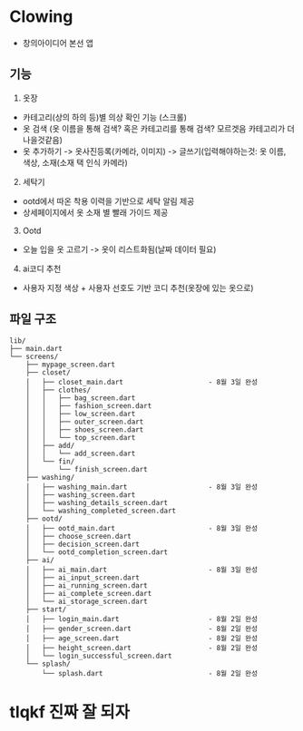 # Clowing
- 창의아이디어 본선 앱

## 기능
1. 옷장
  - 카테고리(상의 하의 등)별 의상 확인 기능 (스크롤)
  - 옷 검색 (옷 이름을 통해 검색? 혹은 카테고리를 통해 검색? 모르겟음 카테고리가 더 나을것같음)
  - 옷 추가하기 -> 옷사진등록(카메라, 이미지) -> 글쓰기(입력해야하는것: 옷 이름, 색상, 소재(소재 택 인식 카메라)

2. 세탁기
  - ootd에서 따온 착용 이력을 기반으로 세탁 알림 제공
  - 상세페이지에서 옷 소재 별 빨래 가이드 제공

3. Ootd
  - 오늘 입을 옷 고르기 -> 옷이 리스트화됨(날짜 데이터 필요)

4. ai코디 추천
  - 사용자 지정 색상 + 사용자 선호도 기반 코디 추천(옷장에 있는 옷으로)

## 파일 구조
```
lib/
├── main.dart
└── screens/
    ├── mypage_screen.dart
    ├── closet/
    │   ├── closet_main.dart                     - 8월 3일 완성
    │   ├── clothes/
    │   │   ├── bag_screen.dart
    │   │   ├── fashion_screen.dart
    │   │   ├── low_screen.dart
    │   │   ├── outer_screen.dart
    │   │   ├── shoes_screen.dart
    │   │   └── top_screen.dart
    │   ├── add/
    │   │   └── add_screen.dart
    │   └── fin/
    │       └── finish_screen.dart
    ├── washing/
    │   ├── washing_main.dart                    - 8월 3일 완성
    │   ├── washing_screen.dart
    │   ├── washing_details_screen.dart
    │   └── washing_completed_screen.dart
    ├── ootd/
    │   ├── ootd_main.dart                       - 8월 3일 완성
    │   ├── choose_screen.dart
    │   ├── decision_screen.dart
    │   └── ootd_completion_screen.dart
    ├── ai/
    │   ├── ai_main.dart                         - 8월 3일 완성
    │   ├── ai_input_screen.dart
    │   ├── ai_running_screen.dart
    │   ├── ai_complete_screen.dart
    │   └── ai_storage_screen.dart
    ├── start/
    │   ├── login_main.dart                      - 8월 2일 완성
    │   ├── gender_screen.dart                   - 8월 2일 완성
    │   ├── age_screen.dart                      - 8월 2일 완성
    │   ├── height_screen.dart                   - 8월 2일 완성
    │   └── login_successful_screen.dart
    └── splash/
        └── splash.dart                          - 8월 2일 완성
```

# tlqkf 진짜 잘 되자